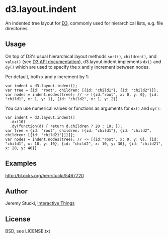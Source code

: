 # d3.layout.indent

An indented tree layout for [D3](http://d3js.org), commonly used for hierarchical lists, e.g. file directories.

## Usage

On top of D3's usual hierarchical layout methods `sort()`, `children()`, and `value()` (see [D3 API documentation](https://github.com/mbostock/d3/wiki/Hierarchy-Layout)), d3.layout.indent implements `dx()` and `dy()` which are used to specify the x and y increment between nodes.

Per default, both x and y increment by 1:

    var indent = d3.layout.indent();
    var tree = {id: "root", children: [{id: "child1"}, {id: "child2"}]};
    var nodes = indent.nodes(tree); // -> [{id:"root", x: 0, y: 0}, {id: "child1", x: 1, y: 1}, {id: "child2", x: 1, y: 2}]

You can use numerical values or functions as arguments for `dx()` and `dy()`:

    var indent = d3.layout.indent()
      .dx(10)
      .dy(function(d) { return d.children ? 20 : 10; });
    var tree = {id: "root", children: [{id: "child1"}, {id: "child2", children: [{id: "child21"}]}]};
    var nodes = indent.nodes(tree); // -> [{id:"root", x: 0, y: 0}, {id: "child1", x: 10, y: 10}, {id: "child2", x: 10, y: 30}, {id: "child21", x: 20, y: 40}]

## Examples

http://bl.ocks.org/herrstucki/5467720

## Author

Jeremy Stucki, [Interactive Things](http://interactivethings.com)

## License

BSD, see LICENSE.txt